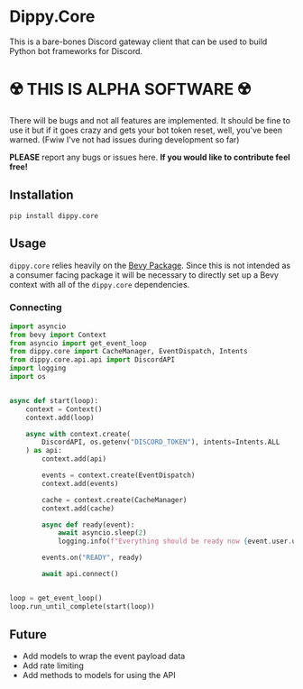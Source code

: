 # Dippy.Core

This is a bare-bones Discord gateway client that can be used to build Python bot frameworks for Discord. 

# ☢️ THIS IS ALPHA SOFTWARE ☢️

There will be bugs and not all features are implemented. It should be fine to use it but if it goes crazy and gets your bot token reset, well, you've been warned. (Fwiw I've not had issues during development so far)

**PLEASE** report any bugs or issues here. __If you would like to contribute feel free!__

## Installation
```shell
pip install dippy.core
```

## Usage

`dippy.core` relies heavily on the [Bevy Package](https://pypi.org/project/bevy/). Since this is not intended as a consumer facing package it will be necessary to directly set up a Bevy context with all of the `dippy.core` dependencies.

### Connecting
```python
import asyncio
from bevy import Context
from asyncio import get_event_loop
from dippy.core import CacheManager, EventDispatch, Intents
from dippy.core.api.api import DiscordAPI
import logging
import os


async def start(loop):
    context = Context()
    context.add(loop)

    async with context.create(
        DiscordAPI, os.getenv("DISCORD_TOKEN"), intents=Intents.ALL
    ) as api:
        context.add(api)

        events = context.create(EventDispatch)
        context.add(events)

        cache = context.create(CacheManager)
        context.add(cache)

        async def ready(event):
            await asyncio.sleep(2)
            logging.info(f"Everything should be ready now {event.user.username}!")

        events.on("READY", ready)

        await api.connect()


loop = get_event_loop()
loop.run_until_complete(start(loop))
```

## Future

- Add models to wrap the event payload data
- Add rate limiting
- Add methods to models for using the API
